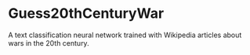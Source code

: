# Guess20thCenturyWar
A text classification neural network trained with Wikipedia articles about wars in the 20th century.

